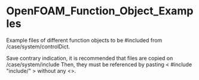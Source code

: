 # OpenFOAM_Function_Object_Examples
Example files of different function objects to be #included from /case/system/controlDict.

Save contrary indication, it is recommended that files are copied on /case/system/include
Then, they must be referenced by pasting < #include "include/<nameOfFile>" > without any <>.
